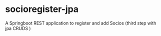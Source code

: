 # socioregister-jpa
A Springboot REST application to register and add Socios (third step with jpa CRUDS )
